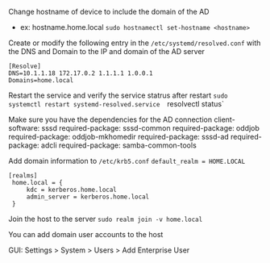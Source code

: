 Change hostname of device to include the domain of the AD 

- ex: hostname.home.local
	`sudo hostnamectl set-hostname <hostname>`

Create or modify the following entry in the `/etc/systemd/resolved.conf` with the DNS and Domain to the IP and domain of the AD server 
```
[Resolve]
DNS=10.1.1.18 172.17.0.2 1.1.1.1 1.0.0.1
Domains=home.local
```
Restart the service and verify the service statrus after restart 
`sudo systemctl restart systemd-resolved.service 
`resolvectl status`

Make sure you have the dependencies for the AD connection 
  client-software: sssd
  required-package: sssd-common
  required-package: oddjob
  required-package: oddjob-mkhomedir
  required-package: sssd-ad
  required-package: adcli
  required-package: samba-common-tools

Add domain information to `/etc/krb5.conf` <be />
`default_realm = HOME.LOCAL`

```
[realms]
 home.local = {
     kdc = kerberos.home.local
     admin_server = kerberos.home.local
 }
```

Join the host to the server 
`sudo realm join -v home.local`

You can add domain user accounts to the host 

GUI:  Settings > System > Users > Add Enterprise User
